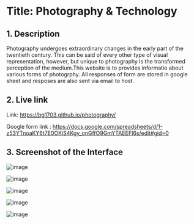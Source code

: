 
# **Title: Photography & Technology**

## **1. Description**
Photography undergoes extraordinary changes in the early part of the twentieth century. This can be said of every other type of visual representation, however, but unique to photography is the transformed perception of the medium.This website is to provides informatio about various forms of photogrphy.
All responses of form are stored in google sheet and resposes are also sent via email to host.
## **2. Live link**
Link: https://bg1703.github.io/photography/

Google form link : https://docs.google.com/spreadsheets/d/1-z53YTnoaKY6t7E0OKjS4Kgy_onGffO9GmYTAEEFI6s/edit#gid=0

## **3. Screenshot of the Interface**

![image](https://user-images.githubusercontent.com/76088075/208220013-82730590-4664-45d5-bc3f-80c73ecca616.png)



![image](https://user-images.githubusercontent.com/76088075/208220023-eccfd29d-990d-4bc4-8121-902de515312e.png)



![image](https://user-images.githubusercontent.com/76088075/208220035-88fb719a-fd26-4f50-aeb2-af4caa47b8df.png)


![image](https://user-images.githubusercontent.com/76088075/208238919-d9889ca3-3945-442e-b3f1-62d7273641f4.png)

![image](https://user-images.githubusercontent.com/76088075/208238995-0c86545b-55ce-4ed9-a460-3e2a8cecfb11.png)



